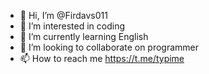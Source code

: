 - 👋 Hi, I’m @Firdavs011
- 👀 I’m interested in coding
- 🌱 I’m currently learning English
- 💞️ I’m looking to collaborate on programmer
- 📫 How to reach me https://t.me/typime

<!---
Firdavs011/Firdavs011 is a ✨ special ✨ repository because its `README.md` (this file) appears on your GitHub profile.
You can click the Preview link to take a look at your changes.
--->
